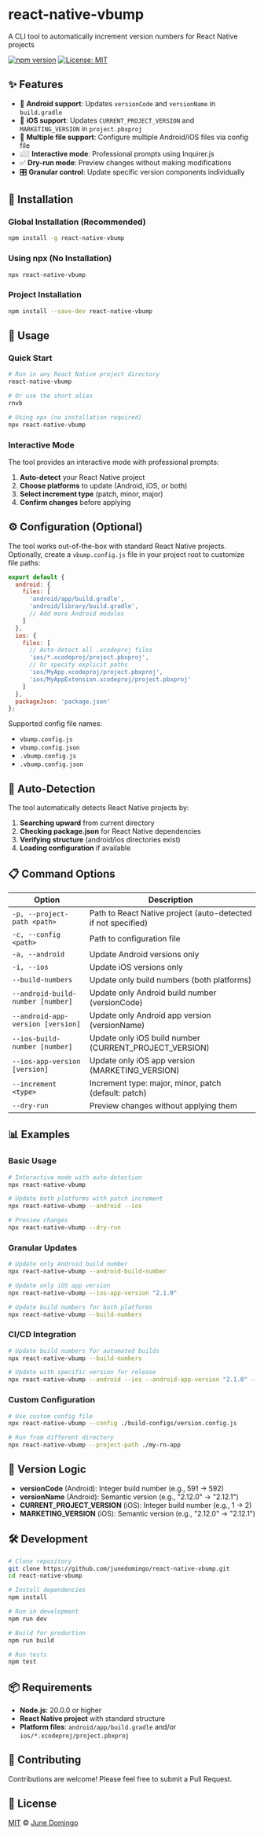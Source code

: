 # react-native-vbump

A CLI tool to automatically increment version numbers for React Native projects

[![npm version](https://badge.fury.io/js/react-native-vbump.svg)](https://badge.fury.io/js/react-native-vbump)
[![License: MIT](https://img.shields.io/badge/License-MIT-yellow.svg)](https://opensource.org/licenses/MIT)

## ✨ Features

- 🤖 **Android support**: Updates `versionCode` and `versionName` in `build.gradle`
- 🍎 **iOS support**: Updates `CURRENT_PROJECT_VERSION` and `MARKETING_VERSION` in `project.pbxproj`
- 📁 **Multiple file support**: Configure multiple Android/iOS files via config file
- 👆🏼 **Interactive mode**: Professional prompts using Inquirer.js
- ✅ **Dry-run mode**: Preview changes without making modifications
- 🎛️ **Granular control**: Update specific version components individually

## 🚀 Installation

### Global Installation (Recommended)
```bash
npm install -g react-native-vbump
```

### Using npx (No Installation)
```bash
npx react-native-vbump
```

### Project Installation
```bash
npm install --save-dev react-native-vbump
```

## 📖 Usage

### Quick Start

```bash
# Run in any React Native project directory
react-native-vbump

# Or use the short alias
rnvb

# Using npx (no installation required)
npx react-native-vbump
```

### Interactive Mode

The tool provides an interactive mode with professional prompts:

1. **Auto-detect** your React Native project
2. **Choose platforms** to update (Android, iOS, or both)
3. **Select increment type** (patch, minor, major)
4. **Confirm changes** before applying

## ⚙️ Configuration (Optional)

The tool works out-of-the-box with standard React Native projects. Optionally, create a `vbump.config.js` file in your project root to customize file paths:

```javascript
export default {
  android: {
    files: [
      'android/app/build.gradle',
      'android/library/build.gradle',
      // Add more Android modules
    ]
  },
  ios: {
    files: [
      // Auto-detect all .xcodeproj files
      'ios/*.xcodeproj/project.pbxproj',
      // Or specify explicit paths
      'ios/MyApp.xcodeproj/project.pbxproj',
      'ios/MyAppExtension.xcodeproj/project.pbxproj'
    ]
  },
  packageJson: 'package.json'
};
```

Supported config file names:
- `vbump.config.js`
- `vbump.config.json`
- `.vbump.config.js`
- `.vbump.config.json`

## 🎯 Auto-Detection

The tool automatically detects React Native projects by:

1. **Searching upward** from current directory
2. **Checking package.json** for React Native dependencies
3. **Verifying structure** (android/ios directories exist)
4. **Loading configuration** if available

## 📋 Command Options

| Option                            | Description                                                   |
| --------------------------------- | ------------------------------------------------------------- |
| `-p, --project-path <path>`       | Path to React Native project (auto-detected if not specified) |
| `-c, --config <path>`             | Path to configuration file                                    |
| `-a, --android`                   | Update Android versions only                                  |
| `-i, --ios`                       | Update iOS versions only                                      |
| `--build-numbers`                 | Update only build numbers (both platforms)                    |
| `--android-build-number [number]` | Update only Android build number (versionCode)                |
| `--android-app-version [version]` | Update only Android app version (versionName)                 |
| `--ios-build-number [number]`     | Update only iOS build number (CURRENT_PROJECT_VERSION)        |
| `--ios-app-version [version]`     | Update only iOS app version (MARKETING_VERSION)               |
| `--increment <type>`              | Increment type: major, minor, patch (default: patch)          |
| `--dry-run`                       | Preview changes without applying them                         |

## 📊 Examples

### Basic Usage
```bash
# Interactive mode with auto-detection
npx react-native-vbump

# Update both platforms with patch increment
npx react-native-vbump --android --ios

# Preview changes
npx react-native-vbump --dry-run
```

### Granular Updates
```bash
# Update only Android build number
npx react-native-vbump --android-build-number

# Update only iOS app version
npx react-native-vbump --ios-app-version "2.1.0"

# Update build numbers for both platforms
npx react-native-vbump --build-numbers
```

### CI/CD Integration
```bash
# Update build numbers for automated builds
npx react-native-vbump --build-numbers

# Update with specific version for release
npx react-native-vbump --android --ios --android-app-version "2.1.0" --ios-app-version "2.1.0"
```

### Custom Configuration
```bash
# Use custom config file
npx react-native-vbump --config ./build-configs/version.config.js

# Run from different directory
npx react-native-vbump --project-path ./my-rn-app
```

## 🔧 Version Logic

- **versionCode** (Android): Integer build number (e.g., 591 → 592)
- **versionName** (Android): Semantic version (e.g., "2.12.0" → "2.12.1")
- **CURRENT_PROJECT_VERSION** (iOS): Integer build number (e.g., 1 → 2)
- **MARKETING_VERSION** (iOS): Semantic version (e.g., "2.12.0" → "2.12.1")

## 🛠️ Development

```bash
# Clone repository
git clone https://github.com/junedomingo/react-native-vbump.git
cd react-native-vbump

# Install dependencies
npm install

# Run in development
npm run dev

# Build for production
npm run build

# Run tests
npm test
```

## 📦 Requirements

- **Node.js**: 20.0.0 or higher
- **React Native project** with standard structure
- **Platform files**: `android/app/build.gradle` and/or `ios/*.xcodeproj/project.pbxproj`

## 🤝 Contributing

Contributions are welcome! Please feel free to submit a Pull Request.

## 📄 License

[MIT](https://github.com/junedomingo/react-native-vbump?tab=MIT-1-ov-file) © [June Domingo](https://github.com/junedomingo)